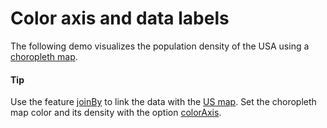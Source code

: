 # Color axis and data labels
The following demo visualizes the population density of the USA using a [choropleth map](https://en.wikipedia.org/wiki/Choropleth_map).
#### Tip
Use the feature [joinBy](https://api.highcharts.com/highmaps/plotOptions.series.joinBy) to link the data with the [US map](https://code.highcharts.com/mapdata/countries/us/us-all.js). 
Set the choropleth map color and its density with the option [colorAxis](https://api.highcharts.com/highmaps/colorAxis). 